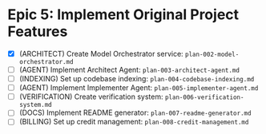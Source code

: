 # Epic 5: Implement Original Project Features

- [x] (ARCHITECT) Create Model Orchestrator service: `plan-002-model-orchestrator.md`
- [ ] (AGENT) Implement Architect Agent: `plan-003-architect-agent.md`
- [ ] (INDEXING) Set up codebase indexing: `plan-004-codebase-indexing.md`
- [ ] (AGENT) Implement Implementer Agent: `plan-005-implementer-agent.md`
- [ ] (VERIFICATION) Create verification system: `plan-006-verification-system.md`
- [ ] (DOCS) Implement README generator: `plan-007-readme-generator.md`
- [ ] (BILLING) Set up credit management: `plan-008-credit-management.md`
